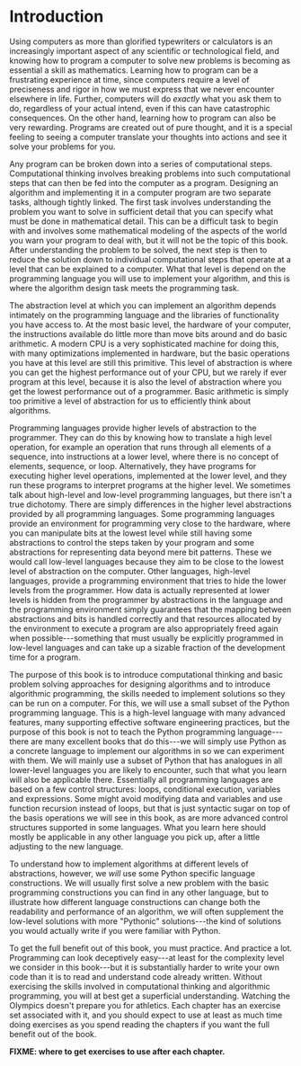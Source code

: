
# Introduction

Using computers as more than glorified typewriters or calculators is an increasingly important aspect of any scientific or technological field, and knowing how to program a computer to solve new problems is becoming as essential a skill as mathematics. Learning how to program can be a frustrating experience at time, since computers require a level of preciseness and rigor in how we must express that we never encounter elsewhere in life. Further, computers will do *exactly* what you ask them to do, regardless of your actual intend, even if this can have catastrophic consequences. On the other hand, learning how to program can also be very rewarding. Programs are created out of pure thought, and it is a special feeling to seeing a computer translate your thoughts into actions and see it solve your problems for you.

Any program can be broken down into a series of computational steps. Computational thinking involves breaking problems into such computational steps that can then be fed into the computer as a program. Designing an algorithm and implementing it in a computer program are two separate tasks, although tightly linked. The first task involves understanding the problem you want to solve in sufficient detail that you can specify what must be done in mathematical detail. This can be a difficult task to begin with and involves some mathematical modeling of the aspects of the world you warn your program to deal with, but it will not be the topic of this book. After understanding the problem to be solved, the next step is then to reduce the solution down to individual computational steps that operate at a level that can be explained to a computer. What that level is depend on the programming language you will use to implement your algorithm, and this is where the algorithm design task meets the programming task.

The abstraction level at which you can implement an algorithm depends intimately on the programming language and the libraries of functionality you have access to. At the most basic level, the hardware of your computer, the instructions available do little more than move bits around and do basic arithmetic. A modern CPU is a very sophisticated machine for doing this, with many optimizations implemented in hardware, but the basic operations you have at this level are still this primitive. This level of abstraction is where you can get the highest performance out of your CPU, but we rarely if ever program at this level, because it is also the level of abstraction where you get the lowest performance out of a programmer. Basic arithmetic is simply too primitive a level of abstraction for us to efficiently think about algorithms.

Programming languages provide higher levels of abstraction to the programmer. They can do this by knowing how to translate a high level operation, for example an operation that runs through all elements of a sequence, into instructions at a lower level, where there is no concept of elements, sequence, or loop. Alternatively, they have programs for executing higher level operations, implemented at the lower level, and they run these programs to interpret programs at the higher level. We sometimes talk about high-level and low-level programming languages, but there isn't a true dichotomy. There are simply differences in the higher level abstractions provided by all programming languages. Some programming languages provide an environment for programming very close to the hardware, where you can manipulate bits at the lowest level while still having some abstractions to control the steps taken by your program and some abstractions for representing data beyond mere bit patterns. These we would call low-level languages because they aim to be close to the lowest level of abstraction on the computer. Other languages, high-level languages, provide a programming environment that tries to hide the lower levels from the programmer. How data is actually represented at lower levels is hidden from the programmer by abstractions in the language and the programming environment simply guarantees that the mapping between abstractions and bits is handled correctly and that resources allocated by the environment to execute a program are also appropriately freed again when possible---something that must usually be explicitly programmed in low-level languages and can take up a sizable fraction of the development time for a program.

The purpose of this book is to introduce computational thinking and basic problem solving approaches for designing algorithms and to introduce algorithmic programming, the skills needed to implement solutions so they can be run on a computer. For this, we will use a small subset of the Python programming language. This is a high-level language with many advanced features, many supporting effective software engineering practices, but the purpose of this book is not to teach the Python programming language---there are many excellent books that do this---we will simply use Python as a concrete language to implement our algorithms in so we can experiment with them. We will mainly use a subset of Python that has analogues in all lower-level languages you are likely to encounter, such that what you learn will also be applicable there. Essentially all programming languages are based on a few control structures: loops, conditional execution, variables and expressions. Some might avoid modifying data and variables and use function recursion instead of loops, but that is just syntactic sugar on top of the basis operations we will see in this book, as are more advanced control structures supported in some languages. What you learn here should mostly be applicable in any other language you pick up, after a little adjusting to the new language.

To understand how to implement algorithms at different levels of abstractions, however, we *will* use some Python specific language constructions. We will usually first solve a new problem with the basic programming constructions you can find in any other language, but to illustrate how different language constructions can change both the readability and performance of an algorithm, we will often supplement the low-level solutions with more "Pythonic" solutions---the kind of solutions you would actually write if you were familiar with Python.

To get the full benefit out of this book, you must practice. And practice a lot. Programming can look deceptively easy---at least for the complexity level we consider in this book---but it is substantially harder to write your own code than it is to read and understand code already written. Without exercising the skills involved in computational thinking and algorithmic programming, you will at best get a superficial understanding. Watching the Olympics doesn't prepare you for athletics. Each chapter has an exercise set associated with it, and you should expect to use at least as much time doing exercises as you spend reading the chapters if you want the full benefit out of the book.


**FIXME: where to get exercises to use after each chapter.**
